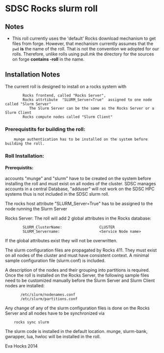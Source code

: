 # SDSC Rocks slurm roll

## Notes

- This roll currently uses the 'default' Rocks download mechanism to 
get files from forge. However, that mechanism currently assumes that 
the `pwd` **is** the name of the roll. That is not the convention we
adopted for our rolls. Therefore, unlike rolls using pull.mk the 
directory for the sources on forge **contains -roll** in the name.


## Installation Notes


The current roll is designed to install on a rocks system with 

```
        Rocks frontend, called "Rocks Server", 
        Rocks attrtibute  "SLURM_Server=True"  assigned to one node called "Slurm Server"
           The Slurm Server can be the same as the Rocks Server or a Slurm Client
        Rocks compute nodes called "Slurm Client"
```	

### Prerequistits for building the roll:

        munge authentication has to be installed on the system before building the roll.

### Roll Installation:

#### Prerequistits: 	

accounts "munge" and "slurm" have to be created on the system before installing the roll
and must exist on all nodes of the cluster. 
SDSC manages accounts in a central Database, "adduser" will not work on the SDSC HPC systems
thus is not included in the SDSC slurm roll. 
	
The rocks host attribute "SLURM_Server=True" has to be assigned to the node running the Slurm Server
         

Rocks Server: The roll will add 2 global attributes in the Rocks database:

```
		SLURM_ClusterName:                 CLUSTER                     
		SLURM_Servername:                  <Service Node name>
```
	
If the global attributes exist they will not be overwritten. 

The slurm configuration files are propagated by Rocks 411. They must exist on all nodes of the cluster
and must have consistent context. A minimal sample configuration file (slurm.conf) is included.

A description of the nodes and their grouping into partitions is required. 
Once the roll is installed on the Rocks Server, the following sample files need to be 
customized manually before the Slurm Server and Slurm Client nodes are installed:    

```
	   /etc/slurm/nodenames.conf
	   /etc/slurm/partitions.conf
```
	
Any change of any of the slurm configuration files is done on the Rocks Server and 
all nodes have to be synchronized via

```
	rocks sync slurm
```
	              
The slurm code is installed in the default location.
munge, slurm-bank, gwrapper, lua, hwloc will be installed in the roll.

     
Eva Hocks 2014
